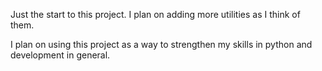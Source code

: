 Just the start to this project. I plan on adding more utilities as I think of them.

I plan on using this project as a way to strengthen my skills in python and development in general.
